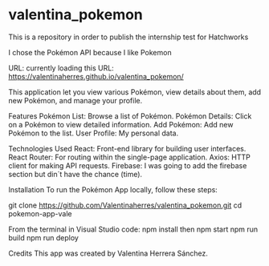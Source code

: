# valentina_pokemon
This is a repository in order to publish the internship test for Hatchworks

I chose the Pokémon API because I like Pokemon

URL: currently loading this URL: https://valentinaherres.github.io/valentina_pokemon/

This application let you view various Pokémon, view details about them, add new Pokémon, and manage your profile.

Features
Pokémon List: Browse a list of Pokémon.
Pokémon Details: Click on a Pokémon to view detailed information.
Add Pokémon: Add new Pokémon to the list.
User Profile: My personal data.

Technologies Used
React: Front-end library for building user interfaces.
React Router: For routing within the single-page application.
Axios: HTTP client for making API requests.
Firebase: I was going to add the firebase section but din´t have the chance (time).

Installation
To run the Pokémon App locally, follow these steps:

git clone https://github.com/Valentinaherres/valentina_pokemon.git
cd pokemon-app-vale

From the terminal in Visual Studio code:
  npm install
then
  npm start
  npm run build
  npm run deploy

Credits
This app was created by Valentina Herrera Sánchez.



